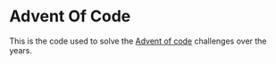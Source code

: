 # Advent Of Code

This is the code used to solve the [Advent of code](https://adventofcode.com) challenges over the years.
